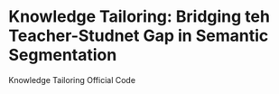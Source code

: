 # Knowledge Tailoring: Bridging teh Teacher-Studnet Gap in Semantic Segmentation
Knowledge Tailoring Official Code
